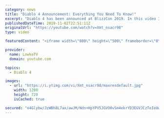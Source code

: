 ```yaml
---
category: news
title: "Diablo 4 Announcement: Everything You Need To Know!"
excerpt: "Diablo 4 has been announced at BlizzCon 2019. In this video I go over everything you need to know about this upcoming Blizzard Entertainment game."
publishedDateTime: 2019-11-02T22:51:11Z
originalUrl: "https://youtube.com/watch?v=Xmt_nsacr98"
type: video

featuredContent: "<iframe width=\"800\" height=\"500\" frameborder=\"0\" src=\"https://www.youtube.com/embed/Xmt_nsacr98\" allow=\"accelerometer; autoplay; encrypted-media; gyroscope; picture-in-picture\" allowfullscreen></iframe>"

provider:
  name: LowkoTV
  domain: youtube.com

topics:
  - Diablo 4

images:
  - url: "https://i.ytimg.com/vi/Xmt_nsacr98/maxresdefault.jpg"
    width: 1280
    height: 720
    isCached: true

secured: "o4Glybw/JzWBh8L7ax/awJM/Ndn+HpYPV5JGVO0vSm4ekrYD3EGVJCzTeIeUwnQCLL9cOaNfjAOPkib/aLV6MUZK4D2H2k4myUOv5OPdr7DopwbYtGJKg5Ic0i24UoNXNPmjFSmdpQu5ss4G2Tjncg+1HVMqdavhKNNrdcqn3MlzKacIiHZrjedyRK+PcFJFLq7y6UvWfFsc3cJ5TA84Llf78DFdSACnFCEs48VcR/m85L9IV+KGmotvBTmpothGjBW7sgl5ZHvB5VOEynNLp1YWJgZusyc/4OeahsIVKzBvs0oos1iPyfKyWtZaT3kj3tDoox2bXD4KK0gJGJK7g9+Wn6IhrdTnIovRW5V1Bwhhnp4fdjyqHQTR1dlczO82EjNIK7kfOC9YMoccGvx4mzc5Voux3H29MTBZ8wHxEb48mcrEXYEFn7OiaVNqjyeN;pYCu7hPtLgcbcf/iAA+3kA=="
---
```


